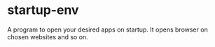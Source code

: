 # startup-env
A  program to open your desired apps on startup. It opens browser on chosen websites and so on.
